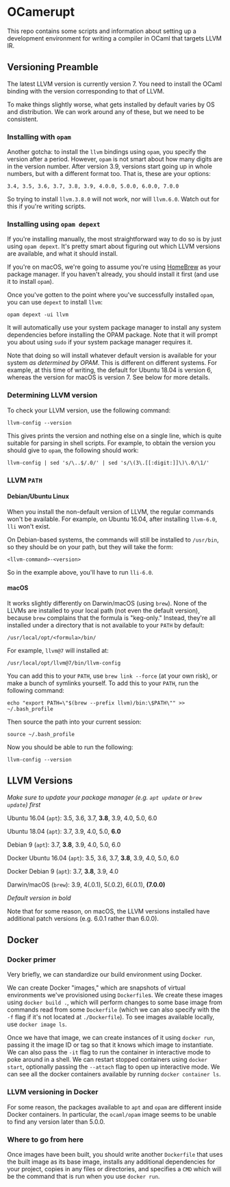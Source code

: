 OCamerupt
=========

This repo contains some scripts and information about setting up a development
environment for writing a compiler in OCaml that targets LLVM IR.

Versioning Preamble
-------------------

The latest LLVM version is currently version 7. You need to install the OCaml
binding with the version corresponding to that of LLVM.

To make things slightly worse, what gets installed by default varies by OS and
distribution. We can work around any of these, but we need to be consistent.

### Installing with `opam`

Another gotcha: to install the `llvm` bindings using `opam`, you specify the
version after a period. However, `opam` is not smart about how many digits are
in the version number. After version 3.9, versions start going up in whole
numbers, but with a different format too. That is, these are your options:

    3.4, 3.5, 3.6, 3.7, 3.8, 3.9, 4.0.0, 5.0.0, 6.0.0, 7.0.0

So trying to install `llvm.3.8.0` will not work, nor will `llvm.6.0`. Watch out
for this if you're writing scripts.


### Installing using `opam depext`

If you're installing manually, the most straightforward way to do so is by just
using `opam depext`. It's pretty smart about figuring out which LLVM versions
are available, and what it should install.

If you're on macOS, we're going to assume you're using [HomeBrew][brew] as your
package manager. If you haven't already, you should install it first (and use
it to install `opam`).

Once you've gotten to the point where you've successfully installed `opam`, you
can use `depext` to install `llvm`:

    opam depext -ui llvm

It will automatically use your system package manager to install any system
dependencies before installing the OPAM package. Note that it will prompt you
about using `sudo` if your system package manager requires it.

Note that doing so will install whatever default version is available for your
system _as determined by OPAM_. This is different on different systems. For
example, at this time of writing, the default for Ubuntu 18.04 is version 6,
whereas the version for macOS is version 7. See below for more details.


### Determining LLVM version

To check your LLVM version, use the following command:

    llvm-config --version

This gives prints the version and nothing else on a single line, which is quite
suitable for parsing in shell scripts. For example, to obtain the version you
should give to `opam`, the following should work:

    llvm-config | sed 's/\..$/.0/' | sed 's/\(3\.[[:digit:]]\)\.0/\1/'

### LLVM `PATH`

#### Debian/Ubuntu Linux

When you install the non-default version of LLVM, the regular commands won't be
available. For example, on Ubuntu 16.04, after installing `llvm-6.0`, `lli`
won't exist.

On Debian-based systems, the commands will still be installed to `/usr/bin`, so
they should be on your path, but they will take the form:

    <llvm-command>-<version>

So in the example above, you'll have to run `lli-6.0`.

#### macOS

It works slightly differently on Darwin/macOS (using `brew`). None of the LLVMs
are installed to your local path (not even the default version), because `brew`
complains that the formula is "keg-only." Instead, they're all installed under
a directory that is not available to your `PATH` by default:

    /usr/local/opt/<formula>/bin/

For example, `llvm@7` will installed at:

    /usr/local/opt/llvm@7/bin/llvm-config

You can add this to your `PATH`, use `brew link --force` (at your own risk), or
make a bunch of symlinks yourself. To add this to your `PATH`, run the following
command:

    echo "export PATH=\"$(brew --prefix llvm)/bin:\$PATH\"" >> ~/.bash_profile

Then source the path into your current session:

    source ~/.bash_profile

Now you should be able to run the following:

    llvm-config --version

[brew]: https://brew.sh


LLVM Versions
-------------

_Make sure to update your package manager (e.g. `apt update` or `brew update`)
first_

Ubuntu 16.04 (`apt`): 3.5, 3.6, 3.7, **3.8**, 3.9, 4.0, 5.0, 6.0

Ubuntu 18.04 (`apt`): 3.7, 3.9, 4.0, 5.0, **6.0**

Debian 9 (`apt`): 3.7, **3.8**, 3.9, 4.0, 5.0, 6.0

Docker Ubuntu 16.04 (`apt`): 3.5, 3.6, 3.7, **3.8**, 3.9, 4.0, 5.0, 6.0

Docker Debian 9 (`apt`): 3.7, **3.8**, 3.9, 4.0

Darwin/macOS (`brew`): 3.9, 4(.0.1), 5(.0.2), 6(.0.1), **(7.0.0)**

_Default version in bold_

Note that for some reason, on macOS, the LLVM versions installed have additional
patch versions (e.g. 6.0.1 rather than 6.0.0).

Docker
------

### Docker primer

Very briefly, we can standardize our build environment using Docker.

We can create Docker "images," which are snapshots of virtual environments we've
provisioned using `Dockerfile`s. We create these images using `docker build .`,
which will perform changes to some base image from commands read from some
`Dockerfile` (which we can also specify with the `-f` flag if it's not located
at `./Dockerfile`). To see images available locally, use `docker image ls`.

Once we have that image, we can create instances of it using `docker run`,
passing it the image ID or tag so that it knows which image to instantiate. We
can also pass the `-it` flag to run the container in interactive mode to poke
around in a shell. We can restart stopped containers using `docker start`,
optionally passing the `--attach` flag to open up interactive mode. We can see
all the docker containers available by running `docker container ls`.

### LLVM versioning in Docker

For some reason, the packages available to `apt` and `opam` are different inside
Docker containers. In particular, the `ocaml/opam` image seems to be unable to
find any version later than 5.0.0.

### Where to go from here

Once images have been built, you should write another `Dockerfile` that uses the
built image as its base image, installs any additional dependencies for your
project, copies in any files or directories, and specifies a `CMD` which will be
the command that is run when you use `docker run`.
